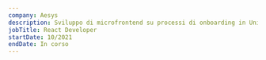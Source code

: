```yaml
---
company: Aesys
description: Sviluppo di microfrontend su processi di onboarding in Unicredit. Design, test unitari ed e2e.
jobTitle: React Developer
startDate: 10/2021
endDate: In corso
---
```

